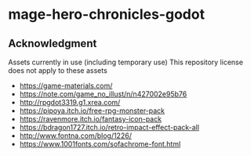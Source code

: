 # mage-hero-chronicles-godot

## Acknowledgment

Assets currently in use (including temporary use)
This repository license does not apply to these assets

* https://game-materials.com/
* https://note.com/game_no_illust/n/n427002e95b76
* http://rpgdot3319.g1.xrea.com/
* https://pipoya.itch.io/free-rpg-monster-pack
* https://ravenmore.itch.io/fantasy-icon-pack
* https://bdragon1727.itch.io/retro-impact-effect-pack-all
* http://www.fontna.com/blog/1226/
* https://www.1001fonts.com/sofachrome-font.html